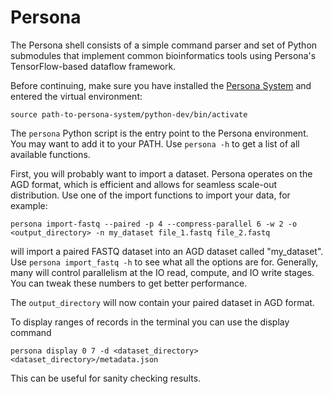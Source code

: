 
# Persona

The Persona shell consists of a simple command parser and set of Python submodules that implement common bioinformatics tools using Persona's TensorFlow-based dataflow framework. 

Before continuing, make sure you have installed the [Persona System](https://github.com/epfl-vlsc/persona-system) and entered the virtual environment:

```shell
source path-to-persona-system/python-dev/bin/activate
```

The `persona` Python script is the entry point to the Persona environment. You may want to add it to your PATH. 
Use `persona -h` to get a list of all available functions.

First, you will probably want to import a dataset. Persona operates on the AGD format, which is efficient and allows for seamless scale-out distribution. 
Use one of the import functions to import your data, for example:

```shell
persona import-fastq --paired -p 4 --compress-parallel 6 -w 2 -o <output_directory> -n my_dataset file_1.fastq file_2.fastq
```

will import a paired FASTQ dataset into an AGD dataset called "my\_dataset". Use `persona import_fastq -h` to see what all the options are for. 
Generally, many will control parallelism at the IO read, compute, and IO write stages. 
You can tweak these numbers to get better performance. 

The `output_directory` will now contain your paired dataset in AGD format. 

To display ranges of records in the terminal you can use the display command

```shell
persona display 0 7 -d <dataset_directory> <dataset_directory>/metadata.json
```

This can be useful for sanity checking results. 
